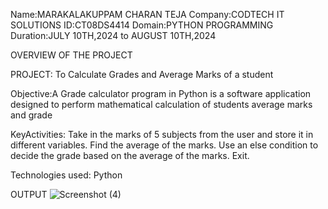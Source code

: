 Name:MARAKALAKUPPAM CHARAN TEJA 
Company:CODTECH IT SOLUTIONS 
ID:CT08DS4414 
Domain:PYTHON PROGRAMMING 
Duration:JULY 10TH,2024 to AUGUST 10TH,2024

OVERVIEW OF THE PROJECT

PROJECT:
To Calculate Grades and Average Marks of a student

Objective:A Grade calculator program in Python is a software application designed to perform mathematical calculation
of students average marks and grade

KeyActivities:
Take in the marks of 5 subjects from the user and store it in different variables.
Find the average of the marks.
Use an else condition to decide the grade based on the average of the marks.
Exit.

Technologies used: Python

OUTPUT
![Screenshot (4)](https://github.com/user-attachments/assets/5b427f71-3828-4e2b-a318-a32e12f9b2ca)
